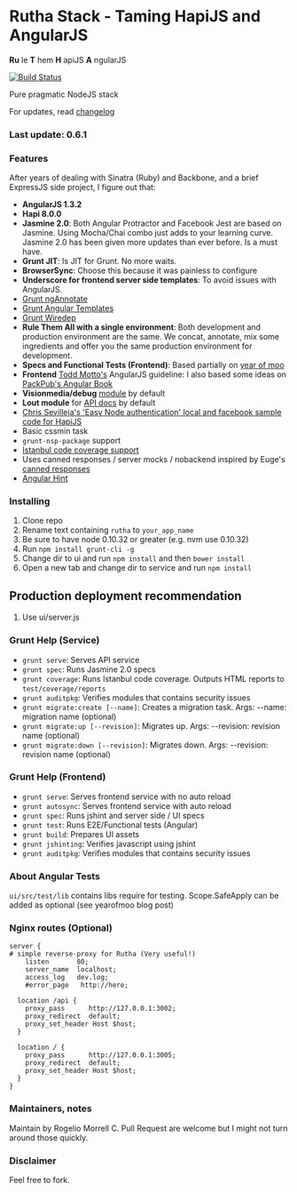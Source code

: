 # Rutha Stack - Taming HapiJS and AngularJS #
**Ru** le 
**T** hem 
**H** apiJS 
**A** ngularJS

[![Build Status](https://travis-ci.org/molekilla/rutha.svg?branch=master)](https://travis-ci.org/molekilla/rutha)

Pure pragmatic NodeJS stack

For updates, read [changelog](changelog.md)

### Last update: 0.6.1

### Features ###

After years of dealing with Sinatra (Ruby) and Backbone, and a brief ExpressJS side project, I figure out that:

* **AngularJS 1.3.2**
* **Hapi 8.0.0**
* **Jasmine 2.0**: Both Angular Protractor and Facebook Jest are based on Jasmine. Using Mocha/Chai combo just adds to your learning curve. Jasmine 2.0 has been given more updates than ever before. Is a must have.
* **Grunt JIT**: Is JIT for Grunt. No more waits.
* **BrowserSync**: Choose this because it was painless to configure
* **Underscore for frontend server side templates**: To avoid issues with AngularJS.
* [Grunt ngAnnotate](https://github.com/mzgol/grunt-ng-annotate)
* [Grunt Angular Templates](https://github.com/ericclemmons/grunt-angular-templates)
* [Grunt  Wiredep](https://github.com/stephenplusplus/grunt-wiredep)
* **Rule Them All with a single environment**: Both development and production environment are the same. We concat, annotate, mix some ingredients and offer you the same production environment for development.
* **Specs and Functional Tests (Frontend)**: Based partially on [year of moo](http://www.yearofmoo.com/2013/01/full-spectrum-testing-with-angularjs-and-karma.html) 
* **Frontend** [Todd Motto's](http://toddmotto.com/opinionated-angular-js-styleguide-for-teams/) AngularJS guideline: I also based some ideas on [PackPub's Angular Book](http://www.packtpub.com/angularjs-web-application-development/book?tag=dp/masteringwebwithangularjs-abr1/0913)
* **Visionmedia/debug** [module](https://github.com/visionmedia/debug) by default
* **Lout module** for [API docs](https://github.com/spumko/lout) by default
* [Chris Sevilleja's 'Easy Node authentication' local and facebook sample code for HapiJS](http://scotch.io/tutorials/javascript/easy-node-authentication-setup-and-local)
* Basic cssmin task
* `grunt-nsp-package` support
* [Istanbul code coverage support](http://gotwarlost.github.io/istanbul/)
* Uses canned responses / server mocks / nobackend inspired by Euge's [canned responses](https://github.com/euge/canned-responses)
* [Angular Hint](https://github.com/angular/angular-hint)

### Installing ###
1. Clone repo
2. Rename text containing `rutha` to `your_app_name`
3. Be sure to have node 0.10.32 or greater (e.g. nvm use 0.10.32)
4. Run `npm install grunt-cli -g`
5. Change dir to ui and run `npm install` and then `bower install`
6. Open a new tab and change dir to service and run `npm install`

## Production deployment recommendation ##

1. Use ui/server.js

### Grunt Help (Service) ###

* `grunt serve`: Serves API service
* `grunt spec`: Runs Jasmine 2.0 specs
* `grunt coverage`: Runs Istanbul code coverage. Outputs HTML reports to `test/coverage/reports`
* `grunt auditpkg`: Verifies modules that contains security issues
* `grunt migrate:create [--name]`: Creates a migration task. Args: --name: migration name (optional)
* `grunt migrate:up [--revision]`: Migrates up. Args: --revision: revision name (optional)
* `grunt migrate:down [--revision]`: Migrates down. Args: --revision: revision name (optional)

### Grunt Help (Frontend) ###

* `grunt serve`: Serves frontend service with no auto reload
* `grunt autosync`: Serves frontend service with auto reload
* `grunt spec`: Runs jshint and server side / UI specs
* `grunt test`: Runs E2E/Functional tests (Angular)
* `grunt build`: Prepares UI assets
* `grunt jshinting`: Verifies javascript using jshint
* `grunt auditpkg`: Verifies modules that contains security issues

###  About Angular Tests
`ui/src/test/lib` contains libs require for testing. Scope.SafeApply can be added as optional (see yearofmoo blog post)

### Nginx routes (Optional) ###

```
server { 
# simple reverse-proxy for Rutha (Very useful!)
    listen       80;
    server_name  localhost;
    access_log   dev.log;
    #error_page   http://here;

  location /api {
    proxy_pass      http://127.0.0.1:3002;
    proxy_redirect  default;
    proxy_set_header Host $host;
  }

  location / {
    proxy_pass      http://127.0.0.1:3005;
    proxy_redirect  default;
    proxy_set_header Host $host;
  }
}

```

### Maintainers, notes ###
Maintain by Rogelio Morrell C. 
Pull Request are welcome but I might not turn around those quickly. 

### Disclaimer ###
Feel free to fork.
